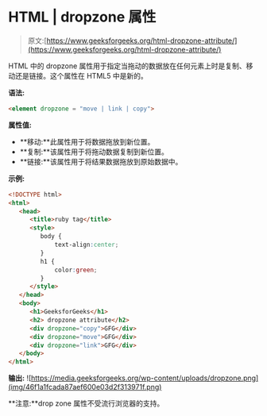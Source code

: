 # HTML | dropzone 属性

> 原文:[https://www.geeksforgeeks.org/html-dropzone-attribute/](https://www.geeksforgeeks.org/html-dropzone-attribute/)

HTML 中的 dropzone 属性用于指定当拖动的数据放在任何元素上时是复制、移动还是链接。这个属性在 HTML5 中是新的。

**语法:**

```html
<element dropzone = "move | link | copy">
```

**属性值:**

*   **移动:**此属性用于将数据拖放到新位置。
*   **复制:**该属性用于将拖动数据复制到新位置。
*   **链接:**该属性用于将结果数据拖放到原始数据中。

**示例:**

```html
<!DOCTYPE html> 
<html>
   <head>
      <title>ruby tag</title>
      <style> 
         body { 
             text-align:center; 
         } 
         h1 { 
             color:green; 
         } 
      </style>
   </head>
   <body>
      <h1>GeeksforGeeks</h1>
      <h2> dropzone attribute</h2>
      <div dropzone="copy">GFG</div>
      <div dropzone="move">GFG</div>
      <div dropzone="link">GFG</div>
   </body>
</html>
```

**输出:**
![https://media.geeksforgeeks.org/wp-content/uploads/dropzone.png](img/46f1a1fcada87aef600e03d2f313971f.png)

**注意:**drop zone 属性不受流行浏览器的支持。